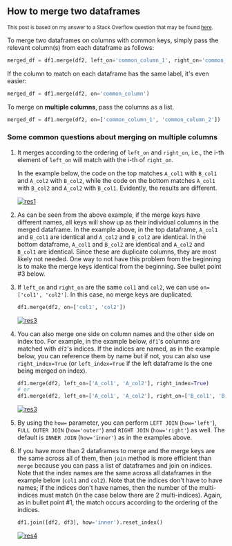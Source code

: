 ## How to merge two dataframes

<sup>This post is based on my answer to a Stack Overflow question that may be found [here](https://stackoverflow.com/a/75190030/19123103).</sup>

To merge two dataframes on columns with common keys, simply pass the relevant column(s) from each dataframe as follows:
```python
merged_df = df1.merge(df2, left_on='common_column_1', right_on='common_column_2')
```
If the column to match on each dataframe has the same label, it's even easier:
```python
merged_df = df1.merge(df2, on='common_column')
```

To merge on **multiple columns**, pass the columns as a list.
```python
merged_df = df1.merge(df2, on=['common_column_1', 'common_column_2'])
```


### Some common questions about merging on multiple columns

1. It merges according to the ordering of `left_on` and `right_on`, i.e., the i-th element of `left_on` will match with the i-th of `right_on`.

   In the example below, the code on the top matches `A_col1` with `B_col1` and `A_col2` with `B_col2`, while the code on the bottom matches `A_col1` with `B_col2` and `A_col2` with `B_col1`. Evidently, the results are different.

   [![res1][1]][1]

2. As can be seen from the above example, if the merge keys have different names, all keys will show up as their individual columns in the merged dataframe. In the example above, in the top dataframe, `A_col1` and `B_col1` are identical and `A_col2` and `B_col2` are identical. In the bottom dataframe, `A_col1` and `B_col2` are identical and `A_col2` and `B_col1` are identical. Since these are duplicate columns, they are most likely not needed. One way to not have this problem from the beginning is to make the merge keys identical from the beginning. See bullet point #3 below.

3. If `left_on` and `right_on` are the same `col1` and `col2`, we can use `on=['col1', 'col2']`. In this case, no merge keys are duplicated.
   ```python
   df1.merge(df2, on=['col1', 'col2'])
   ```
   [![res3][2]][2]

4. You can also merge one side on column names and the other side on index too. For example, in the example below, `df1`'s columns are matched with `df2`'s indices. If the indices are named, as in the example below, you can reference them by name but if not, you can also use `right_index=True` (or `left_index=True` if the left dataframe is the one being merged on index).

   ```python
   df1.merge(df2, left_on=['A_col1', 'A_col2'], right_index=True)
   # or
   df1.merge(df2, left_on=['A_col1', 'A_col2'], right_on=['B_col1', 'B_col2'])
   ```
   [![res3][3]][3]

5. By using the `how=` parameter, you can perform `LEFT JOIN` (`how='left'`), `FULL OUTER JOIN` (`how='outer'`) and `RIGHT JOIN` (`how='right'`) as well. The default is `INNER JOIN` (`how='inner'`) as in the examples above.

6. If you have more than 2 dataframes to merge and the merge keys are the same across all of them, then `join` method is more efficient than `merge` because you can pass a list of dataframes and join on indices. Note that the index names are the same across all dataframes in the example below (`col1` and `col2`). Note that the indices don't have to have names; if the indices don't have names, then the number of the multi-indices must match (in the case below there are 2 multi-indices). Again, as in bullet point #1, the match occurs according to the ordering of the indices.

   ```python
   df1.join([df2, df3], how='inner').reset_index()
   ```
   [![res4][4]][4]


  [1]: https://i.stack.imgur.com/RBTQy.png
  [2]: https://i.stack.imgur.com/VIZue.png
  [3]: https://i.stack.imgur.com/ilaff.png
  [4]: https://i.stack.imgur.com/SbDyF.png